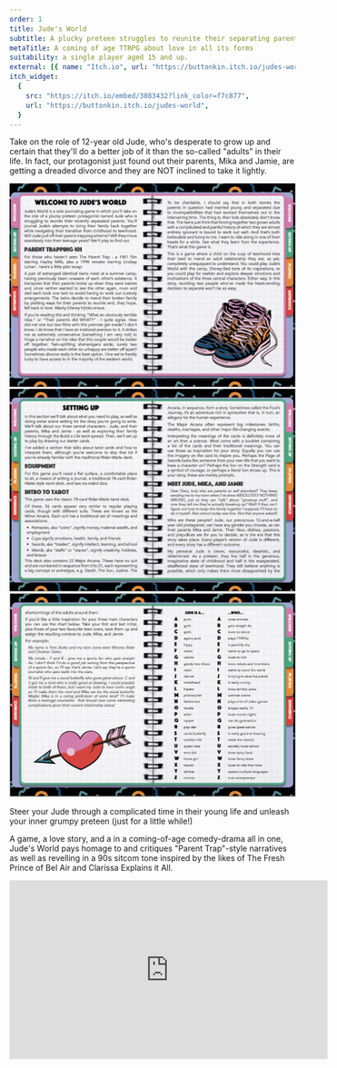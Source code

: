 ```yaml
---
order: 1
title: Jude's World
subtitle: A plucky preteen struggles to reunite their separating parents
metaTitle: A coming of age TTRPG about love in all its forms
suitability: a single player aged 15 and up.
external: [{ name: "Itch.io", url: "https://buttonkin.itch.io/judes-world" }]
itch_widget:
  {
    src: "https://itch.io/embed/3083432?link_color=f7c877",
    url: "https://buttonkin.itch.io/judes-world",
  }
---
```


Take on the role of 12-year old Jude, who's desperate to grow up and certain that they'll do a better job of it than the so-called "adults" in their life. In fact, our protagonist just found out their parents, Mika and Jamie, are getting a dreaded divorce and they are NOT inclined to take it lightly.

![a page from the jude's world zine](./layout_preview_1.png)
![a page from the jude's world zine](./layout_preview_2.png)
![a page from the jude's world zine](./layout_preview_3.png)

Steer your Jude through a complicated time in their young life and unleash your inner grumpy preteen (just for a little while!)

A game, a love story, and a in a coming-of-age comedy-drama all in one, Jude's World pays homage to and critiques "Parent Trap"-style narratives as well as revelling in a 90s sitcom tone inspired by the likes of The Fresh Prince of Bel Air and Clarissa Explains it All.

<iframe width="560" height="315" style="margin: 0 auto 0 auto;display:block;" src="https://www.youtube.com/embed/aagYwQLZjcY" title="Jude's World play through by Kat the Loremistress" frameborder="0" allow="accelerometer; autoplay; clipboard-write; encrypted-media; gyroscope; picture-in-picture; web-share" allowfullscreen></iframe>
